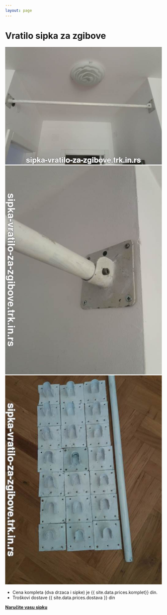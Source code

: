 ```yaml
---
layout: page
---
```


<h1>Vratilo sipka za zgibove</h1>

<div class='row'>
  <div class='col-9'>
    <img src="/assets/vratilo sipka za zgibove horizontalna.jpg" alt="Sipka vratilo za zgibove Novi Sad" title="Sipka vratilo za zgibove Novi Sad">
  </div>
  <div class='col-3'>
    <img class='my-2' src="/assets/vratilo sipka za zgibove drzac.jpg" alt="Trambolina sastavni delovi" title="Trambolina sastavni delovi">
    <img class='my-2' src="/assets/vratilo sipka za zgibove na podu.jpg" alt="Trambolina kružna osnova" title="Trambolina kružna osnova">
  </div>
</div>
<div class=''>
  <ul>
    <li>
      Cena kompleta (dva drzaca i sipke) je {{ site.data.prices.komplet}} din.
    </li>
    <li>
      Troškovi dostave {{ site.data.prices.dostava }} din
    </li>
  </ul>
  <a href='/naruci/' class='btn btn-primary btn-block'>
    <strong>
      Naručite vasu sipku
    </strong>
  </a>
</div>

